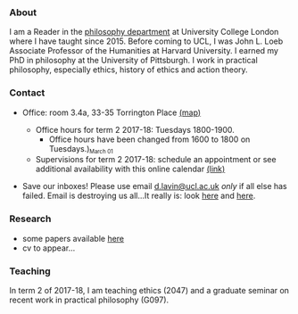 
### About

I am a Reader in the [philosophy department](https://www.ucl.ac.uk/philosophy/) at University College London where I have taught since 2015. Before coming to UCL, I was John L. Loeb Associate Professor of the Humanities at Harvard University. I earned my PhD in philosophy at the University of Pittsburgh. I work in practical philosophy, especially ethics, history of ethics and action theory.


### Contact 

  - Office: room 3.4a, 33-35 Torrington Place [(map)](http://www.ucl.ac.uk/maps/33-35-torrington-place)
    + Office hours for term 2 2017-18: Tuesdays 1800-1900.
      * Office hours have been changed from 1600 to 1800 on Tuesdays.)<sub><small>March 01</small></sub>
    <!-- * Additional office hours (for 3097 & G019) Monday, 1500-1715
    [(calendar)](http://www.supersaas.co.uk/schedule/DouglasLavin/OfficeHoursUCL) --> 
    + Supervisions for term 2 2017-18: schedule an appointment or see additional availability with this online calendar [(link)](http://www.supersaas.com/schedule/DouglasLavin/SupervisionUCL)
  
  - Save our inboxes! Please use email <d.lavin@ucl.ac.uk> *only* if all else has failed. Email is destroying us all...It really is: look [here](http://www.emailcharter.org/) and [here](http://two.sentenc.es/).


### Research

  + some papers available [here](https://ucl.academia.edu/DouglasLavin)
  + cv to appear...


<!-- would be good to have bib references and links to published papers here or maybe i could just have an abbreviated html cv -->


### Teaching

In term 2 of 2017-18, I am teaching ethics (2047) and a graduate seminar on recent work in practical philosophy (G097).

<!-- In term 1 of 2017-18 I teach moral psychology (3097) and a seminar in action theory (G019). In term 2 I teach ethics (2047) and a seminar on practical reason (G097). -->

<!--  Leipzig/UCL Workshop 2018 [](https://www.fagi.uni-leipzig.de/conferences/ucl-leipzig/) -->


<!-- [Link](url) and ![Image](src) -->


